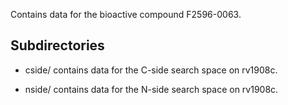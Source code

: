 Contains data for the bioactive compound F2596-0063.

## Subdirectories

- cside/ contains data for the C-side search space on rv1908c.

- nside/ contains data for the N-side search space on rv1908c.

